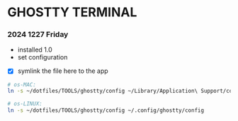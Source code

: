 # GHOSTTY TERMINAL

### 2024 1227 Friday
- installed 1.0 
- set configuration
- [x] symlink the file here to the app

```bash
# os-MAC:
ln -s ~/dotfiles/TOOLS/ghostty/config ~/Library/Application\ Support/com.mitchellh.ghostty/config;

# os-LINUX:
ln -s ~/dotfiles/TOOLS/ghostty/config ~/.config/ghostty/config

```


